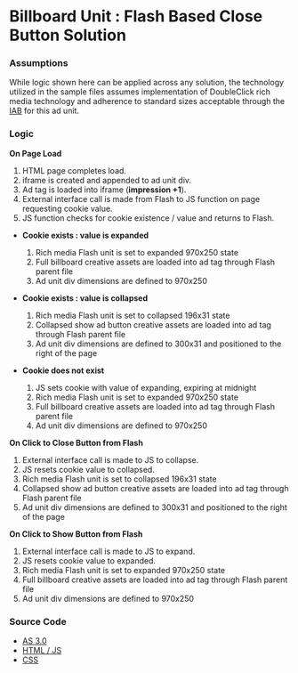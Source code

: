 # Billboard Unit : Flash Based Close Button Solution #

### Assumptions ###

While logic shown here can be applied across any solution, the technology utilized in the sample files assumes implementation of DoubleClick rich media technology and adherence to standard sizes acceptable through the [IAB](http://www.iab.net/risingstars) for this ad unit.

### Logic ###

**On Page Load**
  1. HTML page completes load.
  1. iframe is created and appended to ad unit div.
  1. Ad tag is loaded into iframe (**impression +1**).
  1. External interface call is made from Flash to JS function on page requesting cookie value.
  1. JS function checks for cookie existence / value and returns to Flash.

  * **Cookie exists : value is expanded**
    1. Rich media Flash unit is set to expanded 970x250 state
    1. Full billboard creative assets are loaded into ad tag through Flash parent file
    1. Ad unit div dimensions are defined to 970x250

  * **Cookie exists : value is collapsed**
    1. Rich media Flash unit is set to collapsed 196x31 state
    1. Collapsed show ad button creative assets are loaded into ad tag through Flash parent file
    1. Ad unit div dimensions are defined to 300x31 and positioned to the right of the page

  * **Cookie does not exist**
    1. JS sets cookie with value of expanding, expiring at midnight
    1. Rich media Flash unit is set to expanded 970x250 state
    1. Full billboard creative assets are loaded into ad tag through Flash parent file
    1. Ad unit div dimensions are defined to 970x250

**On Click to Close Button from Flash**
  1. External interface call is made to JS to collapse.
  1. JS resets cookie value to collapsed.
  1. Rich media Flash unit is set to collapsed 196x31 state
  1. Collapsed show ad button creative assets are loaded into ad tag through Flash parent file
  1. Ad unit div dimensions are defined to 300x31 and positioned to the right of the page

**On Click to Show Button from Flash**
  1. External interface call is made to JS to expand.
  1. JS resets cookie value to expanded.
  1. Rich media Flash unit is set to expanded 970x250 state
  1. Full billboard creative assets are loaded into ad tag through Flash parent file
  1. Ad unit div dimensions are defined to 970x250

### Source Code ###

  * [AS 3.0](http://code.google.com/p/iab-billboard-adunit/wiki/FlashCloseSolutionAS)
  * [HTML / JS](http://code.google.com/p/iab-billboard-adunit/wiki/FlashCloseSolutionHTML)
  * [CSS](http://code.google.com/p/iab-billboard-adunit/wiki/FlashCloseSolutionCSS)